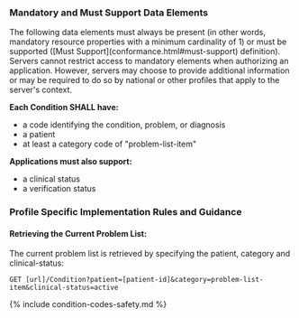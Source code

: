 
### Mandatory and Must Support Data Elements

<div class="bg-success" markdown="1">
<!-- Boilerplate -->
The following data elements must always be present (in other words, mandatory resource properties with a minimum cardinality of 1) or must be supported ([Must Support](conformance.html#must-support) definition). Servers cannot restrict access to mandatory elements when authorizing an application. However, servers may choose to provide additional information or may be required to do so by national or other profiles that apply to the server's context.

**Each Condition SHALL have:**
* a code identifying the condition, problem, or diagnosis
* a patient
* at least a category code of "problem-list-item"
 
**Applications must also support:**
* a clinical status
* a verification status

</div><!-- new-content -->

<!-- (only if present) -->
### Profile Specific Implementation Rules and Guidance

#### Retrieving the Current Problem List:

The current problem list is retrieved by specifying the patient, category and  clinical-status:

```GET [url]/Condition?patient=[patient-id]&category=problem-list-item&clinical-status=active```

{% include condition-codes-safety.md %}

<!--{%raw%}{% include patient-access-rules.md %}{%endraw%}-->

<!-- (and only if present) -->
<!-- ### Example Usage Scenarios -->

<!-- include content or add inline -->

